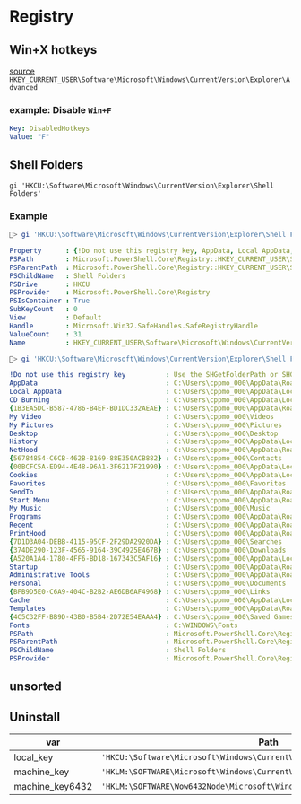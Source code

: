 # Registry


## Win+X hotkeys

[source](https://www.voidtools.com/support/everything/keyboard_shortcuts/#hotkeys)
`HKEY_CURRENT_USER\Software\Microsoft\Windows\CurrentVersion\Explorer\Advanced` 

### example: Disable `Win+F`
```yaml
Key: DisabledHotkeys
Value: "F"
```

## Shell Folders

`gi 'HKCU:\Software\Microsoft\Windows\CurrentVersion\Explorer\Shell Folders'`

### Example

```powershell
🐒> gi 'HKCU:\Software\Microsoft\Windows\CurrentVersion\Explorer\Shell Folders' | fl                                                                           
```
```yaml             
Property      : {!Do not use this registry key, AppData, Local AppData, CD Burning…}                                                                           
PSPath        : Microsoft.PowerShell.Core\Registry::HKEY_CURRENT_USER\Software\Microsoft\Windows\CurrentVersion\Explorer\Shell Folders                         
PSParentPath  : Microsoft.PowerShell.Core\Registry::HKEY_CURRENT_USER\Software\Microsoft\Windows\CurrentVersion\Explorer                                       
PSChildName   : Shell Folders                                                                                                                                  
PSDrive       : HKCU                                                                                                                                           
PSProvider    : Microsoft.PowerShell.Core\Registry                                                                                                             
PSIsContainer : True                                                                                                                                           
SubKeyCount   : 0                                                                                                                                              
View          : Default                                                                                                                                        
Handle        : Microsoft.Win32.SafeHandles.SafeRegistryHandle                                                                                                 
ValueCount    : 31                                                                                                                                             
Name          : HKEY_CURRENT_USER\Software\Microsoft\Windows\CurrentVersion\Explorer\Shell Folders                                                             
```                                                                                                                                                        
                                                                                                                                                               
```ps1                                                                                                                                                            
🐒> gi 'HKCU:\Software\Microsoft\Windows\CurrentVersion\Explorer\Shell Folders' | Get-ItemProperty                                                             
```
```yaml                                                                                                                                                               
!Do not use this registry key          : Use the SHGetFolderPath or SHGetKnownFolderPath function instead                                                      
AppData                                : C:\Users\cppmo_000\AppData\Roaming                                                                                    
Local AppData                          : C:\Users\cppmo_000\AppData\Local                                                                                      
CD Burning                             : C:\Users\cppmo_000\AppData\Local\Microsoft\Windows\Burn\Burn                                                          
{1B3EA5DC-B587-4786-B4EF-BD1DC332AEAE} : C:\Users\cppmo_000\AppData\Roaming\Microsoft\Windows\Libraries                                                        
My Video                               : C:\Users\cppmo_000\Videos                                                                                             
My Pictures                            : C:\Users\cppmo_000\Pictures                                                                                           
Desktop                                : C:\Users\cppmo_000\Desktop                                                                                            
History                                : C:\Users\cppmo_000\AppData\Local\Microsoft\Windows\History                                                            
NetHood                                : C:\Users\cppmo_000\AppData\Roaming\Microsoft\Windows\Network Shortcuts                                                
{56784854-C6CB-462B-8169-88E350ACB882} : C:\Users\cppmo_000\Contacts                                                                                           
{00BCFC5A-ED94-4E48-96A1-3F6217F21990} : C:\Users\cppmo_000\AppData\Local\Microsoft\Windows\RoamingTiles                                                       
Cookies                                : C:\Users\cppmo_000\AppData\Local\Microsoft\Windows\INetCookies                                                        
Favorites                              : C:\Users\cppmo_000\Favorites                                                                                          
SendTo                                 : C:\Users\cppmo_000\AppData\Roaming\Microsoft\Windows\SendTo                                                           
Start Menu                             : C:\Users\cppmo_000\AppData\Roaming\Microsoft\Windows\Start Menu                                                       
My Music                               : C:\Users\cppmo_000\Music                                                                                              
Programs                               : C:\Users\cppmo_000\AppData\Roaming\Microsoft\Windows\Start Menu\Programs                                              
Recent                                 : C:\Users\cppmo_000\AppData\Roaming\Microsoft\Windows\Recent                                                           
PrintHood                              : C:\Users\cppmo_000\AppData\Roaming\Microsoft\Windows\Printer Shortcuts                                                
{7D1D3A04-DEBB-4115-95CF-2F29DA2920DA} : C:\Users\cppmo_000\Searches                                                                                           
{374DE290-123F-4565-9164-39C4925E467B} : C:\Users\cppmo_000\Downloads                                                                                          
{A520A1A4-1780-4FF6-BD18-167343C5AF16} : C:\Users\cppmo_000\AppData\LocalLow                                                                                   
Startup                                : C:\Users\cppmo_000\AppData\Roaming\Microsoft\Windows\Start Menu\Programs\Startup                                      
Administrative Tools                   : C:\Users\cppmo_000\AppData\Roaming\Microsoft\Windows\Start Menu\Programs\Administrative Tools                         
Personal                               : C:\Users\cppmo_000\Documents                                                                                          
{BFB9D5E0-C6A9-404C-B2B2-AE6DB6AF4968} : C:\Users\cppmo_000\Links                                                                                              
Cache                                  : C:\Users\cppmo_000\AppData\Local\Microsoft\Windows\INetCache                                                          
Templates                              : C:\Users\cppmo_000\AppData\Roaming\Microsoft\Windows\Templates                                                        
{4C5C32FF-BB9D-43B0-B5B4-2D72E54EAAA4} : C:\Users\cppmo_000\Saved Games                                                                                        
Fonts                                  : C:\WINDOWS\Fonts                                                                                                      
PSPath                                 : Microsoft.PowerShell.Core\Registry::HKEY_CURRENT_USER\Software\Microsoft\Windows\CurrentVersion\Explorer\Shell Folders
PSParentPath                           : Microsoft.PowerShell.Core\Registry::HKEY_CURRENT_USER\Software\Microsoft\Windows\CurrentVersion\Explorer              
PSChildName                            : Shell Folders                                                                                                         
PSProvider                             : Microsoft.PowerShell.Core\Registry                                                                                    
```

## unsorted

## Uninstall

| var             | Path                                                                        |
| --------------- | --------------------------------------------------------------------------- |
| local_key       | `'HKCU:\Software\Microsoft\Windows\CurrentVersion\Uninstall\*'`             |
| machine_key     | `'HKLM:\SOFTWARE\Microsoft\Windows\CurrentVersion\Uninstall\*'`             |
| machine_key6432 | `'HKLM:\SOFTWARE\Wow6432Node\Microsoft\Windows\CurrentVersion\Uninstall\*'` |